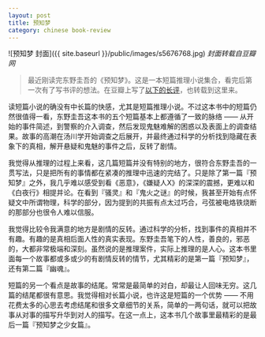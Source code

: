```yaml
---
layout: post
title: 预知梦
category: chinese book-review
---
```


![预知梦 封面]({{ site.baseurl }}/public/images/s5676768.jpg)
*封面转载自豆瓣网*

>最近刚读完东野圭吾的《预知梦》。这是一本短篇推理小说集合，看完后第一次有了写书评的想法。在豆瓣上写了[以下的长评](https://book.douban.com/review/8094074/)，也转载到这里来。

读短篇小说的确没有中长篇的快感，尤其是短篇推理小说。不过这本书中的短篇仍然很值得一看，东野圭吾这本书的五个短篇基本上都遵循了一致的脉络 —— 从开始的事件简述，到警察的介入调查，然后发现鬼魅难解的困惑以及表面上的调查结果。故事的高潮在汤川学开始调查之后展开，并最终通过科学的分析找到隐藏在表象下的真相，解开悬疑和鬼魅的事件之后，反转了剧情。

我觉得从推理的过程上来看，这几篇短篇并没有特别的地方，很符合东野圭吾的一贯写法，只是把所有的事情都在紧凑的推理中迅速的完结了。只是除了第一篇『预知梦』之外，我几乎难以感受到看《恶意》，《嫌疑人X》的深深的震撼，更难以和《白夜行》相提并论。在看到『骚灵』和『鬼火之谜』的时候，我甚至开始有点怀疑文中所谓物理，科学的部分，因为提到的共振有点太过巧合，弓弦被电烙铁烧断的那部分也很令人难以信服。

我觉得比较令我满意的地方是剧情的反转。通过科学的分析，找到事件的真相并不有趣。有趣的是真相后面人性的真实表现。东野圭吾笔下的人性，善良的，邪恶的，大都非常极端和深刻。虽然说的是推理案件，实际上推理的是人心。这本书里面每一个故事都或多或少的有剧情反转的情节，尤其精彩的是第一篇『预知梦』，还有第二篇『幽魂』。

短篇的另一个看点是故事的结尾。常常是最简单的对白，却最让人回味无穷。这几篇的结尾都很有意思。我觉得相对长篇小说，也许这是短篇的一个优势 —— 不用花费太多的心思去考虑结尾和很多文章细节的关系，简单的一两句话，就可以把故事从对事的描写升华到对人的描写。在这一点上，这本书几个故事里最精彩的是最后一篇『预知梦之少女篇』。

